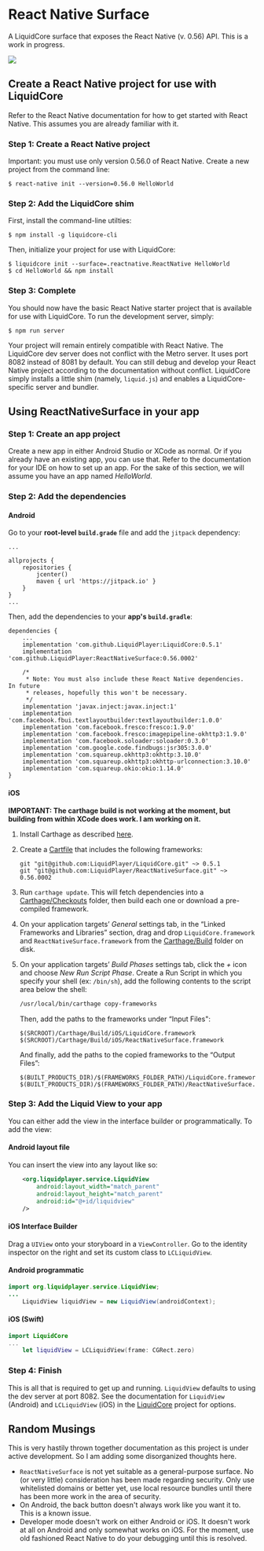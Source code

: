 # React Native Surface

A LiquidCore surface that exposes the React Native (v. 0.56) API.  This is a work in progress.

[![](https://jitpack.io/v/LiquidPlayer/ReactNativeSurface.svg)](https://jitpack.io/#LiquidPlayer/ReactNativeSurface)


## Create a React Native project for use with LiquidCore

Refer to the React Native documentation for how to get started with React Native.  This assumes you are already familiar with it.

### Step 1: Create a React Native project

Important: you must use only version 0.56.0 of React Native.  Create a new project from the command line:

```
$ react-native init --version=0.56.0 HelloWorld
```

### Step 2: Add the LiquidCore shim

First, install the command-line utilties:

```
$ npm install -g liquidcore-cli
```

Then, initialize your project for use with LiquidCore:

```
$ liquidcore init --surface=.reactnative.ReactNative HelloWorld 
$ cd HelloWorld && npm install
```

### Step 3: Complete

You should now have the basic React Native starter project that is available for use with LiquidCore.  To run the development server, simply:

```
$ npm run server
```

Your project will remain entirely compatible with React Native.  The LiquidCore dev server does not conflict with the Metro server.  It uses port 8082 instead of 8081 by default.  You can still debug and develop your React Native project according to the documentation without conflict.  LiquidCore simply installs a little shim (namely, `liquid.js`) and enables a LiquidCore-specific server and bundler.

## Using ReactNativeSurface in your app

### Step 1: Create an app project

Create a new app in either Android Studio or XCode as normal.  Or if you already have an existing app, you can use that.  Refer to the documentation for your IDE on how to set up an app.  For the sake of this section, we will assume you have an app named _HelloWorld_.

### Step 2: Add the dependencies

#### Android

Go to your **root-level `build.grade`** file and add the `jitpack` dependency:

```
...

allprojects {
    repositories {
        jcenter()
        maven { url 'https://jitpack.io' }
    }
}
...
```

Then, add the dependencies to your **app's `build.gradle`**:

```
dependencies {
    ...
    implementation 'com.github.LiquidPlayer:LiquidCore:0.5.1'
    implementation 'com.github.LiquidPlayer:ReactNativeSurface:0.56.0002'
    
    /*
     * Note: You must also include these React Native dependencies.  In future
     * releases, hopefully this won't be necessary.
     */
    implementation 'javax.inject:javax.inject:1'
    implementation 'com.facebook.fbui.textlayoutbuilder:textlayoutbuilder:1.0.0'
    implementation 'com.facebook.fresco:fresco:1.9.0'
    implementation 'com.facebook.fresco:imagepipeline-okhttp3:1.9.0'
    implementation 'com.facebook.soloader:soloader:0.3.0'
    implementation 'com.google.code.findbugs:jsr305:3.0.0'
    implementation 'com.squareup.okhttp3:okhttp:3.10.0'
    implementation 'com.squareup.okhttp3:okhttp-urlconnection:3.10.0'
    implementation 'com.squareup.okio:okio:1.14.0'
}
```

#### iOS

**IMPORTANT: The carthage build is not working at the moment, but building from within XCode does work.  I am working
on it.**

1. Install Carthage as described [here](https://github.com/Carthage/Carthage/blob/master/README.md#installing-carthage).
2. Create a [Cartfile](https://github.com/Carthage/Carthage/blob/master/Documentation/Artifacts.md#cartfile) that includes the following frameworks:
    ```
    git "git@github.com:LiquidPlayer/LiquidCore.git" ~> 0.5.1
    git "git@github.com:LiquidPlayer/ReactNativeSurface.git" ~> 0.56.0002
    ```
3. Run `carthage update`. This will fetch dependencies into a [Carthage/Checkouts](https://github.com/Carthage/Carthage/blob/master/Documentation/Artifacts.md#carthagecheckouts) folder, then build each one or download a pre-compiled framework.
4. On your application targets’ _General_ settings tab, in the “Linked Frameworks and Libraries” section, drag and drop `LiquidCore.framework` and `ReactNativeSurface.framework` from the [Carthage/Build](https://github.com/Carthage/Carthage/blob/master/Documentation/Artifacts.md#carthagebuild) folder on disk.
5. On your application targets’ _Build Phases_ settings tab, click the _+_ icon and choose _New Run Script Phase_. Create a Run Script in which you specify your shell (ex: `/bin/sh`), add the following contents to the script area below the shell:

    ```sh
    /usr/local/bin/carthage copy-frameworks
    ```
    Then, add the paths to the frameworks under “Input Files":

    ```
    $(SRCROOT)/Carthage/Build/iOS/LiquidCore.framework
    $(SRCROOT)/Carthage/Build/iOS/ReactNativeSurface.framework
    ```

    And finally, add the paths to the copied frameworks to the “Output Files”:

    ```
    $(BUILT_PRODUCTS_DIR)/$(FRAMEWORKS_FOLDER_PATH)/LiquidCore.framework
    $(BUILT_PRODUCTS_DIR)/$(FRAMEWORKS_FOLDER_PATH)/ReactNativeSurface.framework
    ```

### Step 3: Add the Liquid View to your app

You can either add the view in the interface builder or programmatically.  To add the view:

#### Android layout file

You can insert the view into any layout like so:

```xml
    <org.liquidplayer.service.LiquidView
        android:layout_width="match_parent"
        android:layout_height="match_parent"
        android:id="@+id/liquidview"
    />
```

#### iOS Interface Builder

Drag a `UIView` onto your storyboard in a `ViewController`.  Go to the identity inspector on the right and
set its custom class to `LCLiquidView`.

#### Android programmatic

```java
import org.liquidplayer.service.LiquidView;
...
    LiquidView liquidView = new LiquidView(androidContext);
```

#### iOS (Swift)
```swift
import LiquidCore
...
    let liquidView = LCLiquidView(frame: CGRect.zero)
```

### Step 4: Finish

This is all that is required to get up and running.  `LiquidView` defaults to using the dev server at port
8082.  See the documentation for `LiquidView` (Android) and `LCLiquidView` (iOS) in the [LiquidCore](https://github.com/LiquidPlayer/LiquidCore) project for options.

## Random Musings

This is very hastily thrown together documentation as this project is under active development.  So I am adding some
disorganized thoughts here.

* `ReactNativeSurface` is not yet suitable as a general-purpose surface.  No (or very little) consideration has been made regarding security.  Only use whitelisted domains or better yet, use local resource bundles until there has been more work in the area of security.
* On Android, the back button doesn't always work like you want it to.  This is a known issue.
* Developer mode doesn't work on either Android or iOS.  It doesn't work at all on Android and only somewhat works on iOS.  For the moment, use old fashioned React Native to do your debugging until this is resolved.


